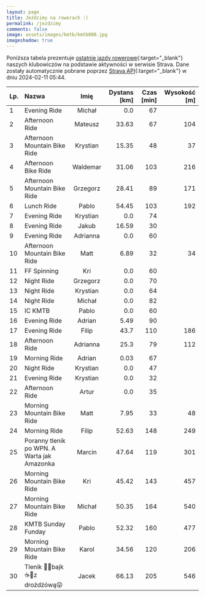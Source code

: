 ```yaml
---
layout: page
title: Jeździmy na rowerach :)
permalink: /jezdzimy
comments: false
image: assets/images/kmtb/kmtb008.jpg
imageshadow: true
---
```


Poniższa tabela prezentuje [ostatnie jazdy rowerowe](https://www.strava.com/clubs/336381){:target="_blank"} naszych klubowiczów na podstawie aktywności w serwisie Strava. Dane zostały automatycznie pobrane poprzez [Strava API](https://developers.strava.com/docs/reference/#api-Clubs-getClubActivitiesById){:target="_blank"} w dniu 2024-02-11 05:44.

Lp. | Nazwa | Imię | Dystans [km] | Czas [min] | Wysokość [m]
:--- | :--- | :---: | ---: | ---: | ---:
1|Evening Ride|Michał|0.0|67|
2|Afternoon Ride|Mateusz|33.63|67|104
3|Afternoon Mountain Bike Ride|Krystian|15.35|48|37
4|Afternoon  Bike Ride|Waldemar|31.06|103|216
5|Afternoon Mountain Bike Ride|Grzegorz|28.41|89|171
6|Lunch Ride|Pablo|54.45|103|192
7|Evening Ride|Krystian|0.0|74|
8|Evening Ride|Jakub|16.59|30|
9|Evening Ride|Adrianna|0.0|60|
10|Afternoon Mountain Bike Ride|Matt|6.89|32|34
11|FF Spinning|Kri|0.0|60|
12|Night Ride|Grzegorz|0.0|70|
13|Night Ride|Krystian|0.0|64|
14|Night Ride|Michał|0.0|82|
15|IC KMTB|Pablo|0.0|60|
16|Evening Ride|Adrian|5.49|90|
17|Evening Ride|Filip|43.7|110|186
18|Afternoon Ride|Adrianna|25.3|79|112
19|Morning Ride|Adrian|0.03|67|
20|Night Ride|Krystian|0.0|47|
21|Evening Ride|Krystian|0.0|32|
22|Afternoon Ride|Artur|0.0|35|
23|Morning Mountain Bike Ride|Matt|7.95|33|48
24|Morning Ride|Filip|52.63|148|249
25|Poranny tlenik po WPN. A Warta jak Amazonka|Marcin|47.64|119|301
26|Morning Mountain Bike Ride|Kri|45.42|143|457
27|Morning Mountain Bike Ride|Michał|50.35|164|540
28|KMTB Sunday Funday|Pablo|52.32|160|477
29|Morning Mountain Bike Ride|Karol|34.56|120|206
30|Tlenik 🚴‍♂️bajk☕️🍪z drożdżówą😛|Jacek|66.13|205|546
